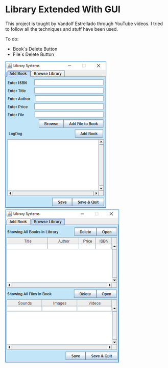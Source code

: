 # Library Extended With GUI
This project is tought by Vandolf Estrellado through YouTube videos.
I tried to follow all the techniques and stuff have been used.

To do:
- Book`s Delete Button
- File`s Delete Button

![](/images/add_book.png)
![](/images/browse_library.png)